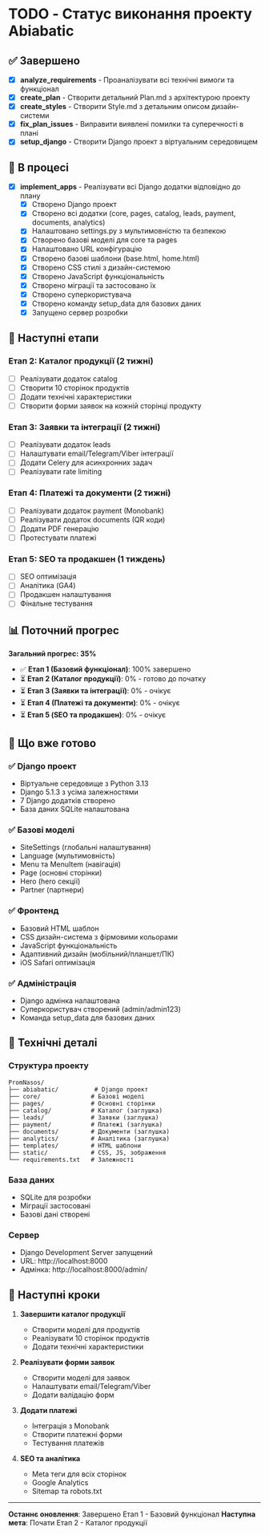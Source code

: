 # TODO - Статус виконання проекту Abiabatic

## ✅ Завершено

- [x] **analyze_requirements** - Проаналізувати всі технічні вимоги та функціонал
- [x] **create_plan** - Створити детальний Plan.md з архітектурою проекту  
- [x] **create_styles** - Створити Style.md з детальним описом дизайн-системи
- [x] **fix_plan_issues** - Виправити виявлені помилки та суперечності в плані
- [x] **setup_django** - Створити Django проект з віртуальним середовищем

## 🔄 В процесі

- [x] **implement_apps** - Реалізувати всі Django додатки відповідно до плану
  - [x] Створено Django проект
  - [x] Створено всі додатки (core, pages, catalog, leads, payment, documents, analytics)
  - [x] Налаштовано settings.py з мультимовністю та безпекою
  - [x] Створено базові моделі для core та pages
  - [x] Налаштовано URL конфігурацію
  - [x] Створено базові шаблони (base.html, home.html)
  - [x] Створено CSS стилі з дизайн-системою
  - [x] Створено JavaScript функціональність
  - [x] Створено міграції та застосовано їх
  - [x] Створено суперкористувача
  - [x] Створено команду setup_data для базових даних
  - [x] Запущено сервер розробки

## 🎯 Наступні етапи

### Етап 2: Каталог продукції (2 тижні)
- [ ] Реалізувати додаток catalog
- [ ] Створити 10 сторінок продуктів
- [ ] Додати технічні характеристики
- [ ] Створити форми заявок на кожній сторінці продукту

### Етап 3: Заявки та інтеграції (2 тижні)  
- [ ] Реалізувати додаток leads
- [ ] Налаштувати email/Telegram/Viber інтеграції
- [ ] Додати Celery для асинхронних задач
- [ ] Реалізувати rate limiting

### Етап 4: Платежі та документи (2 тижні)
- [ ] Реалізувати додаток payment (Monobank)
- [ ] Реалізувати додаток documents (QR коди)
- [ ] Додати PDF генерацію
- [ ] Протестувати платежі

### Етап 5: SEO та продакшен (1 тиждень)
- [ ] SEO оптимізація
- [ ] Аналітика (GA4)
- [ ] Продакшен налаштування
- [ ] Фінальне тестування

## 📊 Поточний прогрес

**Загальний прогрес: 35%**

- ✅ **Етап 1 (Базовий функціонал)**: 100% завершено
- ⏳ **Етап 2 (Каталог продукції)**: 0% - готово до початку
- ⏳ **Етап 3 (Заявки та інтеграції)**: 0% - очікує
- ⏳ **Етап 4 (Платежі та документи)**: 0% - очікує  
- ⏳ **Етап 5 (SEO та продакшен)**: 0% - очікує

## 🚀 Що вже готово

### ✅ Django проект
- Віртуальне середовище з Python 3.13
- Django 5.1.3 з усіма залежностями
- 7 Django додатків створено
- База даних SQLite налаштована

### ✅ Базові моделі
- SiteSettings (глобальні налаштування)
- Language (мультимовність)
- Menu та MenuItem (навігація)
- Page (основні сторінки)
- Hero (hero секції)
- Partner (партнери)

### ✅ Фронтенд
- Базовий HTML шаблон
- CSS дизайн-система з фірмовими кольорами
- JavaScript функціональність
- Адаптивний дизайн (мобільний/планшет/ПК)
- iOS Safari оптимізація

### ✅ Адміністрація
- Django адмінка налаштована
- Суперкористувач створений (admin/admin123)
- Команда setup_data для базових даних

## 🔧 Технічні деталі

### Структура проекту
```
PromNasos/
├── abiabatic/          # Django проект
├── core/              # Базові моделі
├── pages/             # Основні сторінки  
├── catalog/           # Каталог (заглушка)
├── leads/             # Заявки (заглушка)
├── payment/           # Платежі (заглушка)
├── documents/         # Документи (заглушка)
├── analytics/         # Аналітика (заглушка)
├── templates/         # HTML шаблони
├── static/            # CSS, JS, зображення
└── requirements.txt   # Залежності
```

### База даних
- SQLite для розробки
- Міграції застосовані
- Базові дані створені

### Сервер
- Django Development Server запущений
- URL: http://localhost:8000
- Адмінка: http://localhost:8000/admin/

## 📝 Наступні кроки

1. **Завершити каталог продукції**
   - Створити моделі для продуктів
   - Реалізувати 10 сторінок продуктів
   - Додати технічні характеристики

2. **Реалізувати форми заявок**
   - Створити моделі для заявок
   - Налаштувати email/Telegram/Viber
   - Додати валідацію форм

3. **Додати платежі**
   - Інтеграція з Monobank
   - Створити платежні форми
   - Тестування платежів

4. **SEO та аналітика**
   - Meta теги для всіх сторінок
   - Google Analytics
   - Sitemap та robots.txt

---

**Останнє оновлення**: Завершено Етап 1 - Базовий функціонал
**Наступна мета**: Почати Етап 2 - Каталог продукції
